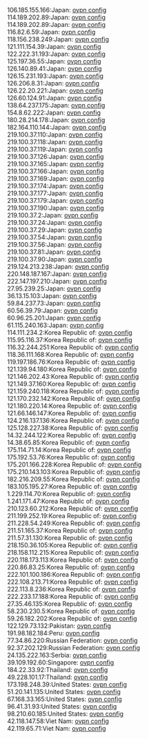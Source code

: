106.185.155.166:Japan: [ovpn config](vpn/106_185_155_166.ovpn)  
114.189.202.89:Japan: [ovpn config](vpn/114_189_202_89.ovpn)  
114.189.202.89:Japan: [ovpn config](vpn/114_189_202_89.ovpn)  
116.82.6.59:Japan: [ovpn config](vpn/116_82_6_59.ovpn)  
118.156.238.249:Japan: [ovpn config](vpn/118_156_238_249.ovpn)  
121.111.154.39:Japan: [ovpn config](vpn/121_111_154_39.ovpn)  
122.222.31.193:Japan: [ovpn config](vpn/122_222_31_193.ovpn)  
125.197.36.55:Japan: [ovpn config](vpn/125_197_36_55.ovpn)  
126.140.89.41:Japan: [ovpn config](vpn/126_140_89_41.ovpn)  
126.15.231.193:Japan: [ovpn config](vpn/126_15_231_193.ovpn)  
126.206.8.31:Japan: [ovpn config](vpn/126_206_8_31.ovpn)  
126.22.20.221:Japan: [ovpn config](vpn/126_22_20_221.ovpn)  
126.60.124.91:Japan: [ovpn config](vpn/126_60_124_91.ovpn)  
138.64.237.175:Japan: [ovpn config](vpn/138_64_237_175.ovpn)  
154.8.62.222:Japan: [ovpn config](vpn/154_8_62_222.ovpn)  
180.28.214.178:Japan: [ovpn config](vpn/180_28_214_178.ovpn)  
182.164.110.144:Japan: [ovpn config](vpn/182_164_110_144.ovpn)  
219.100.37.110:Japan: [ovpn config](vpn/219_100_37_110.ovpn)  
219.100.37.118:Japan: [ovpn config](vpn/219_100_37_118.ovpn)  
219.100.37.119:Japan: [ovpn config](vpn/219_100_37_119.ovpn)  
219.100.37.126:Japan: [ovpn config](vpn/219_100_37_126.ovpn)  
219.100.37.165:Japan: [ovpn config](vpn/219_100_37_165.ovpn)  
219.100.37.166:Japan: [ovpn config](vpn/219_100_37_166.ovpn)  
219.100.37.169:Japan: [ovpn config](vpn/219_100_37_169.ovpn)  
219.100.37.174:Japan: [ovpn config](vpn/219_100_37_174.ovpn)  
219.100.37.177:Japan: [ovpn config](vpn/219_100_37_177.ovpn)  
219.100.37.179:Japan: [ovpn config](vpn/219_100_37_179.ovpn)  
219.100.37.190:Japan: [ovpn config](vpn/219_100_37_190.ovpn)  
219.100.37.2:Japan: [ovpn config](vpn/219_100_37_2.ovpn)  
219.100.37.24:Japan: [ovpn config](vpn/219_100_37_24.ovpn)  
219.100.37.29:Japan: [ovpn config](vpn/219_100_37_29.ovpn)  
219.100.37.54:Japan: [ovpn config](vpn/219_100_37_54.ovpn)  
219.100.37.56:Japan: [ovpn config](vpn/219_100_37_56.ovpn)  
219.100.37.81:Japan: [ovpn config](vpn/219_100_37_81.ovpn)  
219.100.37.90:Japan: [ovpn config](vpn/219_100_37_90.ovpn)  
219.124.213.238:Japan: [ovpn config](vpn/219_124_213_238.ovpn)  
220.148.187.167:Japan: [ovpn config](vpn/220_148_187_167.ovpn)  
222.147.197.210:Japan: [ovpn config](vpn/222_147_197_210.ovpn)  
27.95.239.25:Japan: [ovpn config](vpn/27_95_239_25.ovpn)  
36.13.15.103:Japan: [ovpn config](vpn/36_13_15_103.ovpn)  
59.84.237.73:Japan: [ovpn config](vpn/59_84_237_73.ovpn)  
60.56.39.79:Japan: [ovpn config](vpn/60_56_39_79.ovpn)  
60.96.25.201:Japan: [ovpn config](vpn/60_96_25_201.ovpn)  
61.115.240.163:Japan: [ovpn config](vpn/61_115_240_163.ovpn)  
114.111.234.2:Korea Republic of: [ovpn config](vpn/114_111_234_2.ovpn)  
115.95.116.37:Korea Republic of: [ovpn config](vpn/115_95_116_37.ovpn)  
116.32.244.251:Korea Republic of: [ovpn config](vpn/116_32_244_251.ovpn)  
118.36.111.168:Korea Republic of: [ovpn config](vpn/118_36_111_168.ovpn)  
119.197.186.76:Korea Republic of: [ovpn config](vpn/119_197_186_76.ovpn)  
121.139.94.180:Korea Republic of: [ovpn config](vpn/121_139_94_180.ovpn)  
121.146.202.43:Korea Republic of: [ovpn config](vpn/121_146_202_43.ovpn)  
121.149.37.160:Korea Republic of: [ovpn config](vpn/121_149_37_160.ovpn)  
121.159.240.118:Korea Republic of: [ovpn config](vpn/121_159_240_118.ovpn)  
121.170.232.142:Korea Republic of: [ovpn config](vpn/121_170_232_142.ovpn)  
121.180.220.14:Korea Republic of: [ovpn config](vpn/121_180_220_14.ovpn)  
121.66.146.147:Korea Republic of: [ovpn config](vpn/121_66_146_147.ovpn)  
124.216.137.136:Korea Republic of: [ovpn config](vpn/124_216_137_136.ovpn)  
125.128.227.38:Korea Republic of: [ovpn config](vpn/125_128_227_38.ovpn)  
14.32.244.122:Korea Republic of: [ovpn config](vpn/14_32_244_122.ovpn)  
14.38.65.85:Korea Republic of: [ovpn config](vpn/14_38_65_85.ovpn)  
175.114.71.14:Korea Republic of: [ovpn config](vpn/175_114_71_14.ovpn)  
175.192.53.76:Korea Republic of: [ovpn config](vpn/175_192_53_76.ovpn)  
175.201.166.228:Korea Republic of: [ovpn config](vpn/175_201_166_228.ovpn)  
175.210.143.103:Korea Republic of: [ovpn config](vpn/175_210_143_103.ovpn)  
182.216.209.55:Korea Republic of: [ovpn config](vpn/182_216_209_55.ovpn)  
183.105.195.27:Korea Republic of: [ovpn config](vpn/183_105_195_27.ovpn)  
1.229.114.70:Korea Republic of: [ovpn config](vpn/1_229_114_70.ovpn)  
1.241.171.47:Korea Republic of: [ovpn config](vpn/1_241_171_47.ovpn)  
210.123.60.212:Korea Republic of: [ovpn config](vpn/210_123_60_212.ovpn)  
211.199.252.19:Korea Republic of: [ovpn config](vpn/211_199_252_19.ovpn)  
211.228.54.249:Korea Republic of: [ovpn config](vpn/211_228_54_249.ovpn)  
211.51.165.37:Korea Republic of: [ovpn config](vpn/211_51_165_37.ovpn)  
211.57.31.130:Korea Republic of: [ovpn config](vpn/211_57_31_130.ovpn)  
218.150.36.105:Korea Republic of: [ovpn config](vpn/218_150_36_105.ovpn)  
218.158.112.215:Korea Republic of: [ovpn config](vpn/218_158_112_215.ovpn)  
220.118.173.113:Korea Republic of: [ovpn config](vpn/220_118_173_113.ovpn)  
220.86.83.25:Korea Republic of: [ovpn config](vpn/220_86_83_25.ovpn)  
222.101.100.186:Korea Republic of: [ovpn config](vpn/222_101_100_186.ovpn)  
222.108.213.71:Korea Republic of: [ovpn config](vpn/222_108_213_71.ovpn)  
222.113.8.236:Korea Republic of: [ovpn config](vpn/222_113_8_236.ovpn)  
222.233.17.188:Korea Republic of: [ovpn config](vpn/222_233_17_188.ovpn)  
27.35.46.135:Korea Republic of: [ovpn config](vpn/27_35_46_135.ovpn)  
58.230.230.5:Korea Republic of: [ovpn config](vpn/58_230_230_5.ovpn)  
59.26.182.202:Korea Republic of: [ovpn config](vpn/59_26_182_202.ovpn)  
122.129.73.132:Pakistan: [ovpn config](vpn/122_129_73_132.ovpn)  
191.98.182.184:Peru: [ovpn config](vpn/191_98_182_184.ovpn)  
77.34.86.220:Russian Federation: [ovpn config](vpn/77_34_86_220.ovpn)  
92.37.202.129:Russian Federation: [ovpn config](vpn/92_37_202_129.ovpn)  
24.135.222.163:Serbia: [ovpn config](vpn/24_135_222_163.ovpn)  
39.109.192.60:Singapore: [ovpn config](vpn/39_109_192_60.ovpn)  
184.22.33.92:Thailand: [ovpn config](vpn/184_22_33_92.ovpn)  
49.228.101.17:Thailand: [ovpn config](vpn/49_228_101_17.ovpn)  
173.198.248.39:United States: [ovpn config](vpn/173_198_248_39.ovpn)  
51.20.141.135:United States: [ovpn config](vpn/51_20_141_135.ovpn)  
67.168.33.165:United States: [ovpn config](vpn/67_168_33_165.ovpn)  
96.41.31.93:United States: [ovpn config](vpn/96_41_31_93.ovpn)  
98.210.60.185:United States: [ovpn config](vpn/98_210_60_185.ovpn)  
42.118.147.58:Viet Nam: [ovpn config](vpn/42_118_147_58.ovpn)  
42.119.65.71:Viet Nam: [ovpn config](vpn/42_119_65_71.ovpn)  
